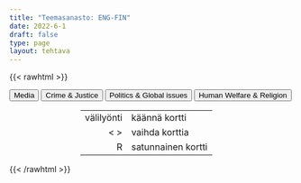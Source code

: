 ```yaml
---
title: "Teemasanasto: ENG-FIN"
date: 2022-6-1
draft: false
type: page
layout: tehtava
---
```

{{< rawhtml >}}
<link rel="stylesheet" type="text/css" href="/css/flashcard1.css"/>
<html>
 <body>
  <div id="cardArea"></div>
  <div id=valikko>
<button id="teema1">Media</button>  <button id="teema2">Crime & Justice</button>   <button id="teema3">Politics & Global issues</button>   <button id="teema4">Human Welfare & Religion</button>
</div>
  <div id="lukumaara"></div>
  <div id="buttonArea" class="grid grid-cols-3"></div>

<div id="nappaimet" class="hidden lg:block" style="text-align:center; margin:0 auto; width:50%;"> 
<table>
  <tr>
    <td style="text-align:end;">välilyönti</td>
    <td>käännä kortti</td>
  </tr>
  <tr>
    <td style="text-align:end;">< ></td>
    <td>vaihda korttia</td>
  </tr>
  <tr>
    <td style="text-align:end;">R</td>
    <td>satunnainen kortti</td>
</table>

</div>

 </body>
</html>

<script> 
$(document).ready(function() {

  var currentQuestion = 0;
  var qbank = [
	["elinalue", "habitat"], 
	["geenimuunneltu", "genetically modified (GM)"], 
	["hyönteismyrkky", "insecticide"], 
	["ilmakehä", "atmosphere"], 
	["ilmastonmuutos", "climate change"], 
	["ilmaston lämpeneminen", "global warming"], 
	["kastelu", "irrigation"], 
	["kasvihuoneilmiö", "greenhouse effect"], 
	["kasvillisuus", "vegetation, flora"], 
	["kasvimyrkky", "herbicide"], 
	["kasvit ja eläimet", "flora and fauna"], 
	["kaupungistuminen", "urbanisation"], 
	["kestävä kehitys", "sustainable development"], 
	["kotieläin", "subsistence farming"], 
	["kotitarveviljely", "subsistence farming"], 
	["kotoperäinen", "indigenous"], 
	["kuolla sukupuuttoon", "become extinct, die out"], 
	["lannoite", "fertilizer"], 
	["luomu-", "organic"], 
	["luonnon monimuotoisuus", "biodiversity"], 
	["luonnonsuojelija", "environmentalist, nature activist, conservationist"], 
	["luonnonsuojelu", "conservation"], 
	["luonnossa hajoava", "biodegradable"], 
	["luontoystävällinen", "eco-friendly, environmentally friendly"], 
	["lähiruoka", "local food, locally sourced food"], 
	["maaperä", "soil, ground, land"], 
	["maatalous", "agriculture"], 
	["metsien tuhoutuminen", "deforestation"], 
	["napajäätikkö", "polar ice cap"], 
	["otsonikato", "ozone depletion"], 
	["puhtaanapito, sanitaatio", "sanitation"], 
	["päästökauppa", "emissions trading"], 
	["ravintoketju", "food chain"], 
	["rehevöityminen", "eutrophication"], 
	["reilu kauppa", "fair trade"], 
	["sadanta, sademäärä", "precipitation"], 
	["salametsästäjä", "poacher"], 
	["sato", "harvest, yield, crop"], 
	["sukupuuttoon kuoleminen", "extinction"], 
	["suojella", "conserve"], 
	["säilyttää", "preserve"], 
	["tehotuotanto", "factory farming"], 
	["tuholainen", "pest"], 
	["tuholaismyrkky", "pesticide"], 
	["tunkeutujalaji", "invasive species"], 
	["uhanalainen laji", "endangered species"], 
	["villieläimet", "wildlife"], 
	["vuoroviljely", "crop rotation"], 
	["ylikansoittuminen", "overcrowding, overpopulation"], 
	["ympäristötuhojen lieventäminen", "environmental mitigation"], 
  ["elinkaari", "lifespan"], 
	["hävittäminen", "disposal"], 
	["heittää pois", "dispose of, discard"], 
	["jätehuolto", "waste management/disposal"], 
	["jätelava", "dumpster, skip"], 
	["jätevesi", "sewage"], 
	["jätteet", "refuse, waste"], 
	["jätteidenpoltto", "incineration"], 
	["kaatopaikka", "landfill (site), dump, tip"], 
	["kadunvarsikeräys", "kerbside collection"], 
	["kertakäyttö-", "disposable"], 
	["kierrättää uuteen käyttötarkoitukseen", "repurpose, upcycle"], 
	["kierrätys", "recycling"], 
	["kierrätyspiste", "drop-off site"], 
	["kirpputori", "flea market"], 
	["kompostointi", "composting"], 
	["kotitalousjäte", "household waste, domestic waste"], 
	["käytetty", "second-hand, used"], 
	["lajitella", "sort (out), separate"], 
	["lasin-/pullonkeräyspiste", "bottle bank"], 
	["myrkyllinen jäte", "toxic waste"], 
	["ongelmajäte", "hazardous waste"], 
	["romu", "scrap, junk"], 
	["roska-astia", "(rubbish) bin (Br), trash can (Am), container (large)"], 
	["roskat", "trash (Am), garbage, rubbish, litter"], 
	["roskata", "litter"], 
	["saastuminen", "pollution"], 
	["saastunut", "polluted, contaminated"], 
	["saastuttava aine", "pollutant"], 
	["teollisuusjäte", "industrial waste"], 
	["vedenpuhdistuslaitos", "sewage (treatment) plant/works"],
  ["aaltovoima", "wave energy/power"], 
	["akku", "battery"], 
	["aurinkoenergia", "solar energy/power"], 
	["aurinkopaneeli", "solar panel"], 
	["biopolttoaine", "biofuel"], 
	["energiantuotanto", "energy supply"], 
	["fossiilinen polttoaine", "fossil fuel"], 
	["happosade", "acid rain"], 
	["hiilidioksidi", "carbon dioxide"], 
	["hiilidioksidipäästöt", "carbon emissions"], 
	["hiilijalanjälki", "carbon footprint"], 
	["hiilikompensaatio(kauppa)", "carbon offsetting"], 
	["hiilivoimala", "coal-fired power plant/station"], 
	["hybridi, risteymä", "hybrid"], 
	["maakaasu", "natural gas"], 
	["maalämpö", "geothermal energy"], 
	["merienergia", "marine energy, ocean energy"], 
	["metaani", "methane"], 
	["pato", "dam"], 
	["polttoaine", "fuel"], 
	["päästökauppa", "emissions trading"], 
	["raakaöljy", "crude oil"], 
	["sähkökatko", "blackout, brownout"], 
	["sähköverkko", "electrical grid"], 
	["tekoallas", "reservoir"], 
	["tuottaa energiaa", "generate energy"], 
	["turve", "peat"], 
	["tuulivoima", "wind power"], 
	["tuulivoimapuisto", "windfarm"], 
	["uusiutuvat energianlähteet energy sources,", "renewable energy sources, renewables"], 
	["vähentää", "cut down, reduce, decrease"], 
	["valjastaa energia käyttöön", "harness energy"], 
	["vesivoimala", "hydroelectric power plant"], 
	["virta", "current"], 
	["voimala", "power plant"], 
	["vuorovesivoima", "tidal power, tidal energy"], 
	["ydinlaskeuma", "nuclear fallout"], 
	["ydinvoima", "nuclear energy"], 
	["ydinreaktori", "nuclear reactor"], 
	["öljynporauslautta", "oil rig"], 
	["öljyvuoto", "oil spill"], 
    ];

  beginActivity();
  edellinen();
  random();
  seuraava();
  kortinVaihto();

  	$("#teema1").on("mousedown", function(){
	currentQuestion = 0;
    beginActivity();
    })
    $("#teema2").on("mousedown", function(){
    currentQuestion = 55;
    beginActivity();
    })
    $("#teema3").on("mousedown", function(){
    currentQuestion = 86;
    beginActivity();
    })
    $("#teema4").on("mousedown", function(){
    currentQuestion = 245;
    beginActivity();
    })

  window.addEventListener('keydown', (e) => {
    if (e.keyCode === 32 && e.target === document.body) {
      e.preventDefault();
    }
  });

  document.body.onkeydown = function(event) {
    event = event || window.event;
    var keycode = event.charCode || event.keyCode;
    if (keycode === 37 && currentQuestion > 0) {
      currentQuestion--;
      beginActivity();
    }

    if (keycode === 82) {
      var randomNumber = Math.floor(Math.random() * qbank.length);
      currentQuestion = randomNumber;
      beginActivity();
    }

    if (keycode === 39 && currentQuestion < qbank.length - 1) {
      currentQuestion++;
      beginActivity();
    }

    if (keycode === 32) {
      var parentDiv = document.getElementById("cardArea");
      var childDiv = document.getElementById("card1");
      if (parentDiv.contains(childDiv)) {
        $("#cardArea").empty()
        $("#cardArea").append('<div id="card2" class="card">' + qbank[currentQuestion][1] + '</div>')
        $("#card2").css("background-color", "#00473c")
      } else {
        $("#cardArea").empty()
        $("#cardArea").append('<div id="card1" class="card">' + qbank[currentQuestion][0] + '</div>')
        $("#card1").css("background-color", "#1F2937")
      }
    }

  }
 	function beginActivity() {
    $("#cardArea").empty();
    $("#cardArea").append('<div id="card1" class="card">' + qbank[currentQuestion][0] + '</div>');
    $("#card1").css("background-color", "#1F2937");
    $("#lukumaara").empty();
    var korttia = document.createElement('div')
    korttia.innerHTML = currentQuestion + 1 + " / " + qbank.length;
    document.getElementById('lukumaara').appendChild(korttia);
  }

  function kortinVaihto() {
    $("#cardArea").on("click", function() {
      var parentDiv = document.getElementById("cardArea");
      var childDiv = document.getElementById("card1");
      if (parentDiv.contains(childDiv)) {
        $("#cardArea").empty()
        $("#cardArea").append('<div id="card2" class="card">' + qbank[currentQuestion][1] + '</div>')
        $("#card2").css("background-color", "#00473c")
      } else {
        $("#cardArea").empty()
        $("#cardArea").append('<div id="card1" class="card">' + qbank[currentQuestion][0] + '</div>')
        $("#card1").css("background-color", "#1F2937")
      }
    })
  }


  function edellinen() {
    $("#buttonArea").append('<div id="prevButton">Edellinen</div>');
    $("#prevButton").on("click", function() {
      if (currentQuestion > 0) {
        currentQuestion--;
        beginActivity();
      }
    })
  }

  function random() {
    $("#buttonArea").append('<div id="random">Random</div>');
    $("#random").on("click", function() {
      var randomNumber = Math.floor(Math.random() * qbank.length);
      currentQuestion = randomNumber;
      beginActivity();
    })
  }

  function seuraava() {
    $("#buttonArea").append('<div id="nextButton">Seuraava</div>');
    $("#nextButton").on("click", function() {
      if (currentQuestion < qbank.length - 1) {
        currentQuestion++;
        beginActivity();
      }
    })
  }
})
</script>

{{< /rawhtml >}}